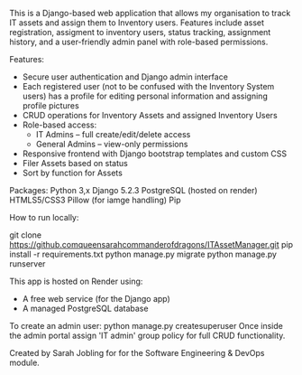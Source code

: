 This is a Django-based web application that allows my organisation to track IT assets and assign them to Inventory users. 
Features include asset registration, assigment to inventory users, status tracking, assignment history, and a user-friendly admin panel with role-based permissions.


Features:
- Secure user authentication and Django admin interface
- Each registered user (not to be confused with the Inventory System users) has a profile for editing personal information and assigning profile pictures
- CRUD operations for Inventory Assets and assigned Inventory Users
- Role-based access:
    - IT Admins – full create/edit/delete access
    - General Admins – view-only permissions
- Responsive frontend with Django bootstrap templates and custom CSS
- Filer Assets based on status
- Sort by function for Assets

Packages:
Python 3,x
Django 5.2.3
PostgreSQL (hosted on render)
HTMLS5/CSS3
Pillow (for iamge handling)
Pip

How to run locally:

git clone https://github.comqueensarahcommanderofdragons/ITAssetManager.git
pip install -r requirements.txt
python manage.py migrate
python manage.py runserver

This app is hosted on Render using:
- A free web service (for the Django app)
- A managed PostgreSQL database

To create an admin user:
python manage.py createsuperuser
Once inside the admin portal assign 'IT admin' group policy for full CRUD functionality.

Created by Sarah Jobling for for the Software Engineering & DevOps module.

